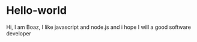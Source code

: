# Hello-world
Hi, I am Boaz, I like javascript and node.js and i hope I will
a good software developer
